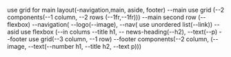 use grid for main layout(-navigation,main, aside, footer)
--main use grid (--2 components(--1 column, --2 rows (--1fr,--1fr)))
--main second row (--flexbox)
--navigation( --logo(--image), --nav( use unordered list(--link))
--asid use flexbox (--in colums --title h1, -- news-heading(--h2), --text(--p)
--footer use grid(--3 column, --1 row)
--footer components(--2 column, (--image, --text(--number h1, --title h2, --text p)))
